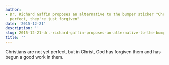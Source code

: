 ```yaml
---
author:
- Dr. Richard Gaffin proposes an alternative to the bumper sticker "Christians aren't
  perfect, they're just forgiven"
date: '2015-12-21'
description: ''
slug: 2015-12-21-dr.-richard-gaffin-proposes-an-alternative-to-the-bumper-sticker-"christians-aren't-perfect,-they're-just-forgiven"
title: ''
---
```

Christians are not yet perfect, but in Christ, God has forgiven them and has begun a good work in them.



